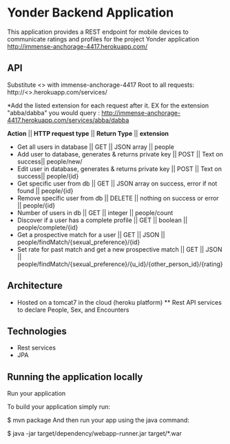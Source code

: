 # Yonder Backend Application

This application provides a REST endpoint for mobile devices to communicate ratings and profiles for the project Yonder application http://immense-anchorage-4417.herokuapp.com/

## API
Substitute <<APP-NAME>> with immense-anchorage-4417
Root to all requests: http://<<APP-NAME>>.herokuapp.com/services/

*Add the listed extension for each request after it. EX for the extension "abba/dabba"
you would query : http://immense-anchorage-4417.herokuapp.com/services/abba/dabba

**Action** || **HTTP request type**  || **Return Type** || **extension**  

* Get all users in database || GET || JSON array || people
* Add user to database, generates & returns private key || POST || Text on success|| people/new/
* Edit user in database, generates & returns private key || POST || Text on success|| people/{id}
* Get specific user from db || GET || JSON array on success, error if not found || people/{id}
* Remove specific user from db || DELETE || nothing on success or error || people/{id}
* Number of users in db || GET || integer || people/count
* Discover if a user has a complete profile || GET || boolean || people/complete/{id}
* Get a prospective match for a user || GET || JSON || people/findMatch/{sexual_preference}/{id}
* Set rate for past match and get a new prospective match || GET || JSON || people/findMatch/{sexual_preference}/{u_id}/{other_person_id}/{rating}

## Architecture
* Hosted on a tomcat7 in the cloud (heroku platform)
** Rest API services to declare People, Sex, and Encounters

## Technologies
* Rest services
* JPA
    
## Running the application locally
Run your application

To build your application simply run:

$ mvn package
And then run your app using the java command:

$ java -jar target/dependency/webapp-runner.jar target/*.war